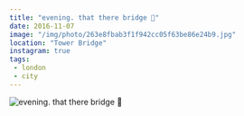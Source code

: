 ```yaml
---
title: "evening. that there bridge 🌄"
date: 2016-11-07
image: "/img/photo/263e8fbab3f1f942cc05f63be86e24b9.jpg"
location: "Tower Bridge"
instagram: true
tags:
 - london
 - city
---
```


![evening. that there bridge 🌄](/img/photo/263e8fbab3f1f942cc05f63be86e24b9.jpg)
